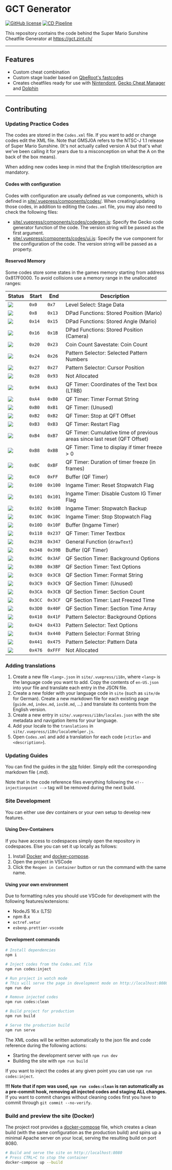 # GCT Generator

[![GitHub license](https://img.shields.io/github/license/bitpatty/gctGenerator?color=blue&label=License&style=plastic)](https://github.com/BitPatty/gctGenerator/blob/master/LICENSE)
[![CD Pipeline](https://github.com/BitPatty/gctGenerator/workflows/CD%20Pipeline/badge.svg)](https://github.com/BitPatty/gctGenerator/actions?query=workflow%3A%22CD+Pipeline%22)

This repository contains the code behind the Super Mario Sunshine Cheatfile Generator at https://gct.zint.ch/

---

## Features

- Custom cheat combination
- Custom stage loader based on [QbeRoot's fastcodes](https://github.com/QbeRoot/fastcodes)
- Creates cheatfiles ready for use with [Nintendont](https://github.com/FIX94/Nintendont), [Gecko Cheat Manager](https://wiibrew.org/wiki/CheatManager) and [Dolphin](https://github.com/dolphin-emu/dolphin)

---

## Contributing

### Updating Practice Codes

The codes are stored in the `Codes.xml` file. If you want to add or change codes edit the XML file. Note that GMSJ0A refers to the NTSC-J 1.1 release of Super Mario Sunshine. (It's not actually called version A but that's what we've been calling it for years due to a misconception on what the A on the back of the box means).

When adding new codes keep in mind that the English title/description are mandatory.

#### Codes with configuration
Codes with configuration are usually defined as vue components,
which is defined in [site/.vuepress/components/codes/](site/.vuepress/components/codes/).
When creating/updating those codes,
in addition to editing the `Codes.xml` file,
you may also need to check the following files:
- [site/.vuepress/components/codes/codegen.js](site/.vuepress/components/codes/codegen.js):
  Specify the Gecko code generator function of the code.
  The version string will be passed as the first argument.
- [site/.vuepress/components/codes/ui.js](site/.vuepress/components/codes/ui.js):
  Specify the vue component for the configuration of the code.
  The version string will be passed as a property.

#### Reserved Memory

Some codes store some states in the games memory starting from address 0x817F0000. To avoid collisions use a memory range in the unallocated ranges:

| Status                      | Start   | End     | Description                                                               |
| --------------------------- | ------- | ------- | ------------------------------------------------------------------------- |
| ![](./docs/reserved.svg)    | `0x0`   | `0x7`   | Level Select: Stage Data                                                  |
| ![](./docs/reserved.svg)    | `0x8`   | `0x13`  | DPad Functions: Stored Position (Mario)                                   |
| ![](./docs/reserved.svg)    | `0x14`  | `0x15`  | DPad Functions: Stored Angle (Mario)                                      |
| ![](./docs/reserved.svg)    | `0x16`  | `0x1B`  | DPad Functions: Stored Position (Camera)                                  |
| ![](./docs/reserved.svg)    | `0x20`  | `0x23`  | Coin Count Savestate: Coin Count                                          |
| ![](./docs/reserved.svg)    | `0x24`  | `0x26`  | Pattern Selector: Selected Pattern Numbers                                |
| ![](./docs/reserved.svg)    | `0x27`  | `0x27`  | Pattern Selector: Cursor Position                                         |
| ![](./docs/unallocated.svg) | `0x28`  | `0x93`  | Not Allocated                                                             |
| ![](./docs/reserved.svg)    | `0x94`  | `0xA3`  | QF Timer: Coordinates of the Text box (LTRB)                              |
| ![](./docs/reserved.svg)    | `0xA4`  | `0xB0`  | QF Timer: Timer Format String                                             |
| ![](./docs/reserved.svg)    | `0xB0`  | `0xB1`  | QF Timer: (Unused)                                                        |
| ![](./docs/reserved.svg)    | `0xB2`  | `0xB2`  | QF Timer: Stop at QFT Offset                                              |
| ![](./docs/reserved.svg)    | `0xB3`  | `0xB3`  | QF Timer: Restart Flag                                                    |
| ![](./docs/reserved.svg)    | `0xB4`  | `0xB7`  | QF Timer: Cumulative time of previous areas since last reset (QFT Offset) |
| ![](./docs/reserved.svg)    | `0xB8`  | `0xBB`  | QF Timer: Time to display if timer freeze > 0                             |
| ![](./docs/reserved.svg)    | `0xBC`  | `0xBF`  | QF Timer: Duration of timer freeze (in frames)                            |
| ![](./docs/buffer.svg)      | `0xC0`  | `0xFF`  | Buffer (QF Timer)                                                         |
| ![](./docs/reserved.svg)    | `0x100` | `0x100` | Ingame Timer: Reset Stopwatch Flag                                        |
| ![](./docs/reserved.svg)    | `0x101` | `0x101` | Ingame Timer: Disable Custom IG Timer Flag                                |
| ![](./docs/reserved.svg)    | `0x102` | `0x10B` | Ingame Timer: Stopwatch Backup                                            |
| ![](./docs/reserved.svg)    | `0x10C` | `0x10C` | Ingame Timer: Stop Stopwatch Flag                                         |
| ![](./docs/buffer.svg)      | `0x10D` | `0x10F` | Buffer (Ingame Timer)                                                     |
| ![](./docs/reserved.svg)    | `0x110` | `0x237` | QF Timer: Timer Textbox                                                   |
| ![](./docs/reserved.svg)    | `0x238` | `0x347` | General Function (`drawText`)                                             |
| ![](./docs/buffer.svg)      | `0x348` | `0x39B` | Buffer (QF Timer)                                                         |
| ![](./docs/reserved.svg)    | `0x39C` | `0x3AF` | QF Section Timer: Background Options                                      |
| ![](./docs/reserved.svg)    | `0x3B0` | `0x3BF` | QF Section Timer: Text Options                                            |
| ![](./docs/reserved.svg)    | `0x3C0` | `0x3C8` | QF Section Timer: Format String                                           |
| ![](./docs/reserved.svg)    | `0x3C9` | `0x3C9` | QF Section Timer: (Unused)                                                |
| ![](./docs/reserved.svg)    | `0x3CA` | `0x3CB` | QF Section Timer: Section Count                                           |
| ![](./docs/reserved.svg)    | `0x3CC` | `0x3CF` | QF Section Timer: Last Freezed Time                                       |
| ![](./docs/reserved.svg)    | `0x3D0` | `0x40F` | QF Section Timer: Section Time Array                                      |
| ![](./docs/reserved.svg)    | `0x410` | `0x41F` | Pattern Selector: Background Options                                      |
| ![](./docs/reserved.svg)    | `0x424` | `0x433` | Pattern Selector: Text Options                                            |
| ![](./docs/reserved.svg)    | `0x434` | `0x440` | Pattern Selector: Format String                                           |
| ![](./docs/reserved.svg)    | `0x441` | `0x475` | Pattern Selector: Pattern Data                                            |
| ![](./docs/unallocated.svg) | `0x476` | `0xFFF` | Not Allocated                                                             |

### Adding translations

1. Create a new file `<lang>.json` in `site/.vuepress/i18n`, where `<lang>` is the language code you want to add. Copy the contents of `en-US.json` into your file and translate each entry in the JSON file.
2. Create a new folder with your language code in `site` (such as `site/de` for German). Create a new markdown file for each existing page (`guide.md`, `index.md`, `ios58.md`, ...) and translate its contents from the English version.
3. Create a new entry in `site/.vuepress/i18n/locales.json` with the site metadata and navigation items for your language.
4. Add your locale to the `translations` in `site/.vuepress/i18n/localeHelper.js`.
5. Open `Codes.xml` and add a translation for each code (`<title>` and `<description>`).

### Updating Guides

You can find the guides in the [site](https://github.com/BitPatty/gctGenerator/tree/master/site) folder. Simply edit the corresponding markdown file (.md).

Note that in the code reference files everything following the `<!-- injectionpoint -->` tag will be removed during the next build.

### Site Development

You can either use dev containers or your own setup to develop new features.

#### Using Dev-Containers

If you have access to codespaces simply open the repository in codespaces. Else you can set it up locally as follows:

1. Install [Docker](https://www.docker.com/) and [docker-compose](https://docs.docker.com/compose/install/).
2. Open the project in VSCode
3. Click the `Reopen in Container` button or run the command with the same name.

#### Using your own environment

Due to formatting rules you should use VSCode for development with the following features/extensions:

- NodeJS 16.x (LTS)
- npm 8.x
- `octref.vetur`
- `esbenp.prettier-vscode`

#### Development commands

```sh
# Install dependencies
npm i

# Inject codes from the Codes.xml file
npm run codes:inject

# Run project in watch mode
# This will serve the page in development mode on http://localhost:8080
npm run dev

# Remove injected codes
npm run codes:clean

# Build project for production
npm run build

# Serve the production build
npm run serve
```

The XML codes will be written automatically to the json file and code reference during the following actions:

- Starting the development server with `npm run dev`
- Building the site with `npm run build`

If you want to inject the codes at any given point you can use `npm run codes:inject`.

**!!! Note that if npm was used, `npm run codes:clean` is ran automatically as a pre-commit hook, removing all injected codes and staging ALL changes.** If you want to commit changes without cleaning codes first you have to commit through `git commit --no-verify`.

### Build and preview the site (Docker)

The project root provides a [docker-compose](https://docs.docker.com/compose/) file, which creates a clean build (with the same configuration as the production build) and spins up a minimal Apache server on your local, serving the resulting build on port 8080.

```sh
# Build and serve the site on http://localhost:8080
# Press CTRL+C to stop the container
docker-compose up --build
```
